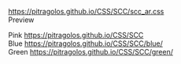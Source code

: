 https://pitragolos.github.io/CSS/SCC/scc_ar.css
<br>
Preview
<br>

Pink https://pitragolos.github.io/CSS/SCC
<br>
Blue https://pitragolos.github.io/CSS/SCC/blue/
<br>
Green https://pitragolos.github.io/CSS/SCC/green/
